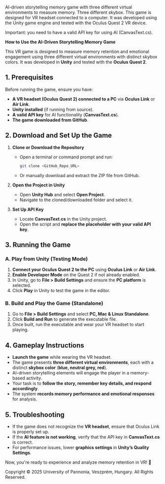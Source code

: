 AI-driven storytelling memory game with three different virtual environments to measure memory. Three different skybox.
This game is designed for VR headset connected to a computer. It was developed using the Unity game engine and tested with the Oculus Quest 2 VR device.

Important: you need to have a valid API key for using AI (CanvasText.cs). 

**How to Use the AI-Driven Storytelling Memory Game**  

This VR game is designed to measure memory retention and emotional engagement using three different virtual environments with distinct skybox colors. It was developed in **Unity** and tested with the **Oculus Quest 2**.  

## **1. Prerequisites**  
Before running the game, ensure you have:  
- **A VR headset (Oculus Quest 2) connected to a PC** via **Oculus Link** or **Air Link**.  
- **Unity installed** (if running from source).  
- **A valid API key** for AI functionality (**CanvasText.cs**).  
- **The game downloaded from GitHub**.  

## **2. Download and Set Up the Game**  
1. **Clone or Download the Repository**  
   - Open a terminal or command prompt and run:  
     ```bash
     git clone <GitHub_Repo_URL>
     ```
   - Or manually download and extract the ZIP file from GitHub.  

2. **Open the Project in Unity**  
   - Open **Unity Hub** and select **Open Project**.  
   - Navigate to the cloned/downloaded folder and select it.  

3. **Set Up API Key**  
   - Locate **CanvasText.cs** in the Unity project.  
   - Open the script and **replace the placeholder with your valid API key**.  

## **3. Running the Game**  
### **A. Play from Unity (Testing Mode)**  
1. **Connect your Oculus Quest 2 to the PC** using **Oculus Link** or **Air Link**.  
2. **Enable Developer Mode** on the Quest 2 if not already enabled.  
3. In Unity, go to **File > Build Settings** and ensure the **PC platform** is selected.  
4. Click **Play** in Unity to test the game in the editor.  

### **B. Build and Play the Game (Standalone)**  
1. Go to **File > Build Settings** and select **PC, Mac & Linux Standalone**.  
2. Click **Build and Run** to generate the executable file.  
3. Once built, run the executable and wear your VR headset to start playing.  

## **4. Gameplay Instructions**  
- **Launch the game** while wearing the VR headset.  
- The game presents **three different virtual environments**, each with a distinct **skybox color** (**blue, neutral grey, red**).  
- AI-driven storytelling elements will engage the player in a memory-based activity.  
- Your task is to **follow the story, remember key details, and respond accordingly**.  
- The system **records memory performance and emotional responses** for analysis.  

## **5. Troubleshooting**  
- If the game does not recognize the **VR headset**, ensure that Oculus Link is properly set up.  
- If the **AI feature is not working**, verify that the API key in **CanvasText.cs** is correct.  
- For performance issues, lower **graphics settings** in **Unity’s Quality Settings**.  

Now, you're ready to experience and analyze memory retention in VR! 🚀

Copyright © 2025 University of Pannonia, Veszprém, Hungary. All Rights Reserved.
